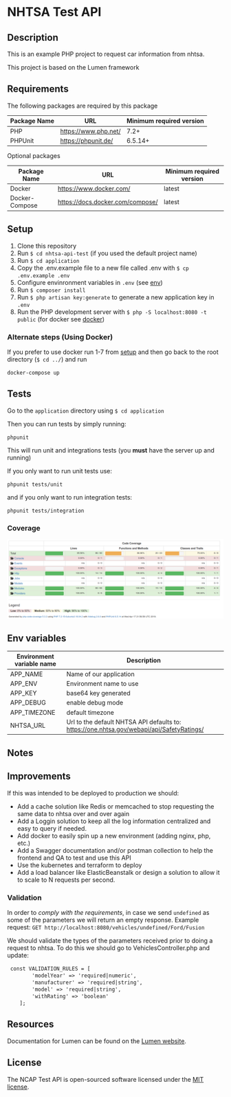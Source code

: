 # NHTSA Test API

## Description

This is an example PHP project to request car information from nhtsa.

This project is based on the Lumen framework

## Requirements

The following packages are required by this package

| Package Name | URL | Minimum required version |
| ------------ | --- | ------------------------ |
| PHP | https://www.php.net/ | 7.2+ |
| PHPUnit | https://phpunit.de/ | 6.5.14+ |

Optional packages 

| Package Name | URL | Minimum required version |
| ------------ | --- | ------------------------ |
| Docker | https://www.docker.com/ | latest |
| Docker-Compose | https://docs.docker.com/compose/ | latest |


## <a name="setup"></a> Setup

1. Clone this repository
2. Run `$ cd nhtsa-api-test` (if you used the default project name)
3. Run `$ cd application`
4. Copy the .env.example file to a new file called .env with `$ cp .env.example .env`
5. Configure envinronment variables in `.env` (see [env](#env))
6. Run `$ composer install`
7. Run `$ php artisan key:generate` to generate a new application key in `.env`
8. Run the PHP development server with `$ php -S localhost:8080 -t public` (for docker see [docker](#docker))

### <a name="docker"></a> Alternate steps (Using Docker)

If you prefer to use docker run 1-7 from [setup](#setup) and then go back to the root directory (`$ cd ../`) and run

    docker-compose up


## Tests

Go to the `application` directory using `$ cd application`

Then you can run tests by simply running:

    phpunit

This will run unit and integrations tests (you **must** have the server up and running)

If you only want to run unit tests use:

    phpunit tests/unit

and if you only want to run integration tests:

    phpunit tests/integration

### Coverage

![Code Coverage](./application/docs/coverage.png "Code Coverage")

## <a name="env"></a> Env variables

| Environment variable name | Description |
| ------------ | ------------------------ |
| APP_NAME | Name of our application |
| APP_ENV |  Environment name to use |
| APP_KEY |  base64 key generated |
| APP_DEBUG | enable debug mode  |
| APP_TIMEZONE | default timezone  |
| NHTSA_URL | Url to the default NHTSA API defaults to: https://one.nhtsa.gov/webapi/api/SafetyRatings/ |


## Notes

## Improvements

If this was intended to be deployed to production we should:
- Add a cache solution like Redis or memcached to stop requesting the same data to nhtsa over and over again
- Add a Loggin solution to keep all the log information centralized and easy to query if needed.
- Add docker to easily spin up a new environment (adding nginx, php, etc.)
- Add a Swagger documentation and/or postman collection to help the frontend and QA to test and use this API
- Use the kubernetes and terraform to deploy
- Add a load balancer like ElasticBeanstalk or design a solution to allow it to scale to N requests per second.

### Validation
In order to *comply with the requirements*, in case we send `undefined` as some of the parameters we will return an empty response.
Example request: `GET http://localhost:8080/vehicles/undefined/Ford/Fusion`

We should validate the types of the parameters received prior to doing a request to nhtsa. To do this we should go to VehiclesController.php
and update:

```
 const VALIDATION_RULES = [
        'modelYear' => 'required|numeric',
        'manufacturer' => 'required|string',
        'model' => 'required|string',
        'withRating' => 'boolean'
    ];
```


## Resources

Documentation for Lumen can be found on the [Lumen website](https://lumen.laravel.com/docs).

## License

The NCAP Test API is open-sourced software licensed under the [MIT license](https://opensource.org/licenses/MIT).
